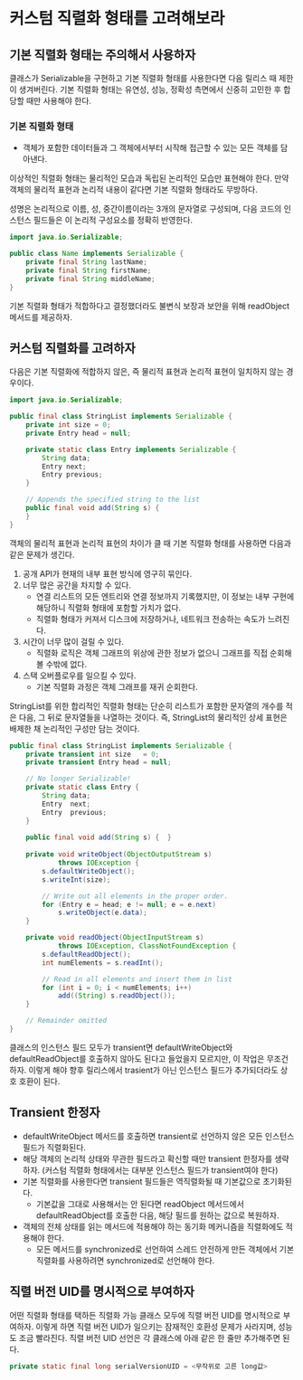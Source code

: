 # 커스텀 직렬화 형태를 고려해보라
## 기본 직렬화 형태는 주의해서 사용하자
클래스가 Serializable을 구현하고 기본 직렬화 형태를 사용한다면 다음 릴리스 때 제한이 생겨버린다. 
기본 직렬화 형태는 유연성, 성능, 정확성 측면에서 신중히 고민한 후 합당할 때만 사용해야 한다. 

### 기본 직렬화 형태 
 - 객체가 포함한 데이터들과 그 객체에서부터 시작해 접근할 수 있는 모든 객체를 담아낸다.

이상적인 직렬화 형태는 물리적인 모습과 독립된 논리적인 모습만 표현해야 한다. 
 만약 객체의 물리적 표현과 논리적 내용이 같다면 기본 직렬화 형태라도 무방하다.

성명은 논리적으로 이름, 성, 중간이름이라는 3개의 문자열로 구성되며, 다음 코드의 인스턴스 필드들은 이 논리적 구성요소를 정확히 반영한다.
~~~java
import java.io.Serializable;

public class Name implements Serializable {
    private final String lastName;
    private final String firstName;
    private final String middleName;
}
~~~

기본 직렬화 형태가 적합하다고 결정했더라도 불변식 보장과 보안을 위해 readObject 메서드를 제공하자. 

## 커스텀 직렬화를 고려하자
다음은 기본 직렬화에 적합하지 않은, 즉 물리적 표현과 논리적 표현이 일치하지 않는 경우이다.

~~~java
import java.io.Serializable;

public final class StringList implements Serializable {
    private int size = 0;
    private Entry head = null;

    private static class Entry implements Serializable {
        String data;
        Entry next;
        Entry previous;
    }

    // Appends the specified string to the list
    public final void add(String s) {
    }
}
~~~

객체의 물리적 표현과 논리적 표현의 차이가 클 때 기본 직렬화 형태를 사용하면 다음과 같은 문제가 생긴다.
1. 공개 API가 현재의 내부 표현 방식에 영구히 묶인다. 
2. 너무 많은 공간을 차지할 수 있다.
    - 연결 리스트의 모든 엔트리와 연결 정보까지 기록했지만, 이 정보는 내부 구현에 해당하니 직렬화 형태에 포함할 가치가 없다. 
    - 직렬화 형태가 커져서 디스크에 저장하거나, 네트워크 전송하는 속도가 느려진다.
3. 시간이 너무 많이 걸릴 수 있다.
   - 직렬화 로직은 객체 그래프의 위상에 관한 정보가 없으니 그래프를 직접 순회해볼 수밖에 없다. 
4. 스택 오버플로우를 일으킬 수 있다. 
   - 기본 직렬화 과정은 객체 그래프를 재귀 순회한다.

StringList를 위한 합리적인 직렬화 형태는 단순히 리스트가 포함한 문자열의 개수를 적은 다음, 그 뒤로 문자열들을 나열하는 것이다. 즉, StringList의 물리적인 상세 표현은 배제한 채 논리적인 구성만 담는 것이다.
~~~java
public final class StringList implements Serializable {
    private transient int size   = 0;
    private transient Entry head = null;

    // No longer Serializable!
    private static class Entry {
        String data;
        Entry  next;
        Entry  previous;
    }
    
    public final void add(String s) {  }
 
    private void writeObject(ObjectOutputStream s)
            throws IOException {
        s.defaultWriteObject();
        s.writeInt(size);

        // Write out all elements in the proper order.
        for (Entry e = head; e != null; e = e.next)
            s.writeObject(e.data);
    }

    private void readObject(ObjectInputStream s)
            throws IOException, ClassNotFoundException {
        s.defaultReadObject();
        int numElements = s.readInt();

        // Read in all elements and insert them in list
        for (int i = 0; i < numElements; i++)
            add((String) s.readObject());
    }

    // Remainder omitted
}
~~~
클래스의 인스턴스 필드 모두가 transient면 defaultWriteObject와 defaultReadObject를 호출하지 않아도 된다고 들었을지 모르지만, 이 작업은 무조건 하자. 
이렇게 해야 향후 릴리스에서 trasient가 아닌 인스턴스 필드가 추가되더라도 상호 호환이 된다. 

## Transient 한정자
 - defaultWriteObject 메서드를 호출하면 transient로 선언하지 않은 모든 인스턴스 필드가 직렬화된다.
 - 해당 객체의 논리적 상태와 무관한 필드라고 확신할 때만 transient 한정자를 생략하자. (커스텀 직렬화 형태에서는 대부분 인스턴스 필드가 transient여야 한다)
 - 기본 직렬화를 사용한다면 transient 필드들은 역직렬화될 때 기본값으로 초기화된다. 
      - 기본값을 그대로 사용해서는 안 된다면 readObject 메서드에서 defaultReadObject를 호출한 다음, 해당 필드를 원하는 값으로 복원하자.
 - 객체의 전체 상태를 읽는 메서드에 적용해야 하는 동기화 메커니즘을 직렬화에도 적용해야 한다. 
      - 모든 메서드를 synchronized로 선언하여 스레드 안전하게 만든 객체에서 기본 직렬화를 사용하려면 synchronized로 선언해야 한다. 

## 직렬 버전 UID를 명시적으로 부여하자
어떤 직렬화 형태를 택하든 직렬화 가능 클래스 모두에 직렬 버전 UID를 명시적으로 부여하자. 
이렇게 하면 직렬 버전 UID가 일으키는 잠재적인 호환성 문제가 사라지며, 성능도 조금 빨라진다.
직렬 버전 UID 선언은 각 클래스에 아래 같은 한 줄만 추가해주면 된다. 
~~~java
private static final long serialVersionUID = <무작위로 고른 long값>
~~~